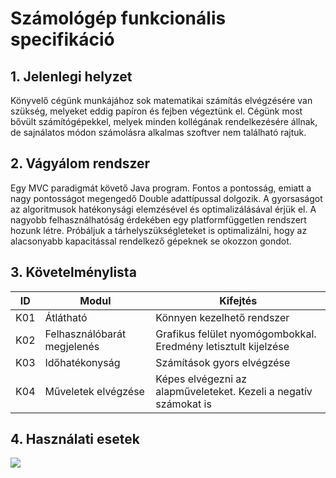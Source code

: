 # Számológép funkcionális specifikáció

## 1. Jelenlegi helyzet
Könyvelő cégünk munkájához sok matematikai számítás elvégzésére van szükség, melyeket eddig papíron és fejben végeztünk el. Cégünk most bővült számítógépekkel, melyek minden kollégának rendelkezésére állnak, de sajnálatos módon számolásra alkalmas szoftver nem található rajtuk.


## 2. Vágyálom rendszer
Egy MVC paradigmát követő Java program. Fontos a pontosság, emiatt a nagy pontosságot megengedő Double adattípussal dolgozik. A gyorsaságot az algoritmusok hatékonysági elemzésével és optimalizálásával érjük el. A nagyobb felhasználhatóság érdekében egy platformfüggetlen rendszert hozunk létre. Próbáljuk a tárhelyszükségleteket is optimalizálni, hogy az alacsonyabb kapacitással rendelkező gépeknek se okozzon gondot.


## 3. Követelménylista
|ID|Modul|Kifejtés|
|--|-----|--------|
|K01|Átlátható|Könnyen kezelhető rendszer
|K02|Felhasználóbarát megjelenés|Grafikus felület nyomógombokkal. Eredmény letisztult kijelzése
|K03|Időhatékonyság|Számítások gyors elvégzése
|K04|Műveletek elvégzése|Képes elvégezni az alapműveleteket. Kezeli a negatív számokat is


## 4. Használati esetek
![](https://raw.githubusercontent.com/nehai-kettes-tankor/first-project/master/Documents/use-case.png)
